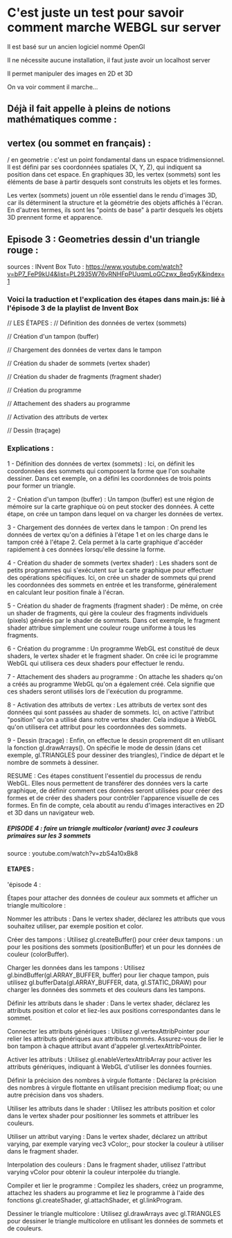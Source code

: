 # C'est juste un test pour savoir comment marche WEBGL sur server 


Il est basé sur un ancien logiciel nommé OpenGl 


Il ne nécessite aucune installation, il faut juste avoir un localhost server 


Il permet manipuler des images en 2D et 3D 

On va voir comment il marche...


 ## Déjà il fait appelle à pleins de notions mathématiques comme : 

## vertex (ou sommet en français) :

/ en geometrie : c'est un point fondamental dans un espace tridimensionnel. Il est défini par ses coordonnées spatiales (X, Y, Z), qui indiquent sa position dans cet espace. En graphiques 3D, les vertex (sommets) sont les éléments de base à partir desquels sont construits les objets et les formes. 

Les vertex (sommets) jouent un rôle essentiel dans le rendu d'images 3D, car ils déterminent la structure et la géométrie des objets affichés à l'écran. En d'autres termes, ils sont les "points de base" à partir desquels les objets 3D prennent forme et apparence.


## Episode 3 : Geometries dessin d'un triangle rouge : 
sources : INvent Box Tuto : https://www.youtube.com/watch?v=bP7_FeP9kU4&list=PL2935W76vRNHFpPUuqmLoGCzwx_8eq5yK&index=1

### Voici la traduction et l'explication des étapes dans main.js: lié à l'épisode 3 de la playlist de Invent Box

// LES ÉTAPES :
// Définition des données de vertex (sommets)

// Création d'un tampon (buffer)

// Chargement des données de vertex dans le tampon

// Création du shader de sommets (vertex shader)

// Création du shader de fragments (fragment shader)

// Création du programme

// Attachement des shaders au programme

// Activation des attributs de vertex

// Dessin (traçage)

### Explications : 




1 - Définition des données de vertex (sommets) :
Ici, on définit les coordonnées des sommets qui composent la forme que l'on souhaite dessiner. Dans cet exemple, on a défini les coordonnées de trois points pour former un triangle.

2 - Création d'un tampon (buffer) :
Un tampon (buffer) est une région de mémoire sur la carte graphique où on peut stocker des données. À cette étape, on crée un tampon dans lequel on va charger les données de vertex.

3 - Chargement des données de vertex dans le tampon :
On prend les données de vertex qu'on a définies à l'étape 1 et on les charge dans le tampon créé à l'étape 2. Cela permet à la carte graphique d'accéder rapidement à ces données lorsqu'elle dessine la forme.

4 - Création du shader de sommets (vertex shader) :
Les shaders sont de petits programmes qui s'exécutent sur la carte graphique pour effectuer des opérations spécifiques. Ici, on crée un shader de sommets qui prend les coordonnées des sommets en entrée et les transforme, généralement en calculant leur position finale à l'écran.

5 - Création du shader de fragments (fragment shader) :
De même, on crée un shader de fragments, qui gère la couleur des fragments individuels (pixels) générés par le shader de sommets. Dans cet exemple, le fragment shader attribue simplement une couleur rouge uniforme à tous les fragments.

6 - Création du programme :
Un programme WebGL est constitué de deux shaders, le vertex shader et le fragment shader. On crée ici le programme WebGL qui utilisera ces deux shaders pour effectuer le rendu.

7 - Attachement des shaders au programme :
On attache les shaders qu'on a créés au programme WebGL qu'on a également créé. Cela signifie que ces shaders seront utilisés lors de l'exécution du programme.

8 - Activation des attributs de vertex :
Les attributs de vertex sont des données qui sont passées au shader de sommets. Ici, on active l'attribut "position" qu'on a utilisé dans notre vertex shader. Cela indique à WebGL qu'on utilisera cet attribut pour les coordonnées des sommets.

9 - Dessin (traçage) :
Enfin, on effectue le dessin proprement dit en utilisant la fonction gl.drawArrays(). On spécifie le mode de dessin (dans cet exemple, gl.TRIANGLES pour dessiner des triangles), l'indice de départ et le nombre de sommets à dessiner.

RESUME : Ces étapes constituent l'essentiel du processus de rendu WebGL. Elles nous permettent de transférer des données vers la carte graphique, de définir comment ces données seront utilisées pour créer des formes et de créer des shaders pour contrôler l'apparence visuelle de ces formes. En fin de compte, cela aboutit au rendu d'images interactives en 2D et 3D dans un navigateur web.




##### EPISODE 4 : faire un triangle multicolor (variant) avec 3 couleurs primaires sur les 3 sommets 

source : youtube.com/watch?v=zbS4a10xBk8


#### ETAPES : 

'épisode 4 :

Étapes pour attacher des données de couleur aux sommets et afficher un triangle multicolore :

Nommer les attributs : Dans le vertex shader, déclarez les attributs que vous souhaitez utiliser, par exemple position et color.

Créer des tampons : Utilisez gl.createBuffer() pour créer deux tampons : un pour les positions des sommets (positionBuffer) et un pour les données de couleur (colorBuffer).

Charger les données dans les tampons : Utilisez gl.bindBuffer(gl.ARRAY_BUFFER, buffer) pour lier chaque tampon, puis utilisez gl.bufferData(gl.ARRAY_BUFFER, data, gl.STATIC_DRAW) pour charger les données des sommets et des couleurs dans les tampons.

Définir les attributs dans le shader : Dans le vertex shader, déclarez les attributs position et color et liez-les aux positions correspondantes dans le sommet.

Connecter les attributs génériques : Utilisez gl.vertexAttribPointer pour relier les attributs génériques aux attributs nommés. Assurez-vous de lier le bon tampon à chaque attribut avant d'appeler gl.vertexAttribPointer.

Activer les attributs : Utilisez gl.enableVertexAttribArray pour activer les attributs génériques, indiquant à WebGL d'utiliser les données fournies.

Définir la précision des nombres à virgule flottante : Déclarez la précision des nombres à virgule flottante en utilisant precision mediump float; ou une autre précision dans vos shaders.

Utiliser les attributs dans le shader : Utilisez les attributs position et color dans le vertex shader pour positionner les sommets et attribuer les couleurs.

Utiliser un attribut varying : Dans le vertex shader, déclarez un attribut varying, par exemple varying vec3 vColor;, pour stocker la couleur à utiliser dans le fragment shader.

Interpolation des couleurs : Dans le fragment shader, utilisez l'attribut varying vColor pour obtenir la couleur interpolée du triangle.

Compiler et lier le programme : Compilez les shaders, créez un programme, attachez les shaders au programme et liez le programme à l'aide des fonctions gl.createShader, gl.attachShader, et gl.linkProgram.

Dessiner le triangle multicolore : Utilisez gl.drawArrays avec gl.TRIANGLES pour dessiner le triangle multicolore en utilisant les données de sommets et de couleurs.